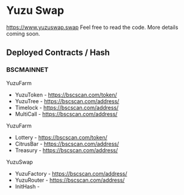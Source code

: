 # Yuzu Swap

https://www.yuzuswap.swap Feel free to read the code. More details coming soon.

## Deployed Contracts / Hash

### BSCMAINNET

YuzuFarm

- YuzuToken - https://bscscan.com/token/
- YuzuTree - https://bscscan.com/address/
- Timelock - https://bscscan.com/address/
- MultiCall - https://bscscan.com/address/

YuzuFarm

- Lottery - https://bscscan.com/token/
- CitrusBar - https://bscscan.com/address/
- Treasury - https://bscscan.com/address/

YuzuSwap

- YuzuFactory -  https://bscscan.com/address/
- YuzuRouter - https://bscscan.com/address/
- InitHash - 
